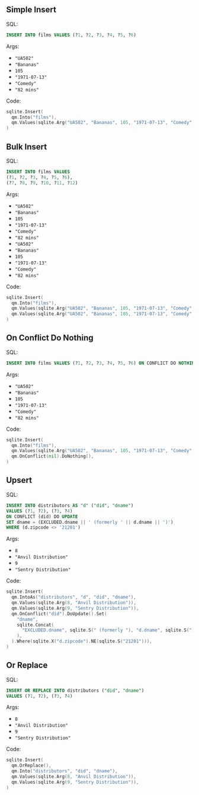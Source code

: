 ## Simple Insert

SQL:

```sql
INSERT INTO films VALUES (?1, ?2, ?3, ?4, ?5, ?6)
```

Args:

* `"UA502"`
* `"Bananas"`
* `105`
* `"1971-07-13"`
* `"Comedy"`
* `"82 mins"`

Code:

```go
sqlite.Insert(
  qm.Into("films"),
  qm.Values(sqlite.Arg("UA502", "Bananas", 105, "1971-07-13", "Comedy", "82 mins")),
)
```

## Bulk Insert

SQL:

```sql
INSERT INTO films VALUES
(?1, ?2, ?3, ?4, ?5, ?6),
(?7, ?8, ?9, ?10, ?11, ?12)
```

Args:

* `"UA502"`
* `"Bananas"`
* `105`
* `"1971-07-13"`
* `"Comedy"`
* `"82 mins"`
* `"UA502"`
* `"Bananas"`
* `105`
* `"1971-07-13"`
* `"Comedy"`
* `"82 mins"`

Code:

```go
sqlite.Insert(
  qm.Into("films"),
  qm.Values(sqlite.Arg("UA502", "Bananas", 105, "1971-07-13", "Comedy", "82 mins")),
  qm.Values(sqlite.Arg("UA502", "Bananas", 105, "1971-07-13", "Comedy", "82 mins")),
)
```

## On Conflict Do Nothing

SQL:

```sql
INSERT INTO films VALUES (?1, ?2, ?3, ?4, ?5, ?6) ON CONFLICT DO NOTHING
```

Args:

* `"UA502"`
* `"Bananas"`
* `105`
* `"1971-07-13"`
* `"Comedy"`
* `"82 mins"`

Code:

```go
sqlite.Insert(
  qm.Into("films"),
  qm.Values(sqlite.Arg("UA502", "Bananas", 105, "1971-07-13", "Comedy", "82 mins")),
  qm.OnConflict(nil).DoNothing(),
)
```

## Upsert

SQL:

```sql
INSERT INTO distributors AS "d" ("did", "dname")
VALUES (?1, ?2), (?3, ?4)
ON CONFLICT (did) DO UPDATE
SET dname = (EXCLUDED.dname || ' (formerly ' || d.dname || ')')
WHERE (d.zipcode <> '21201')
```

Args:

* `8`
* `"Anvil Distribution"`
* `9`
* `"Sentry Distribution"`

Code:

```go
sqlite.Insert(
  qm.IntoAs("distributors", "d", "did", "dname"),
  qm.Values(sqlite.Arg(8, "Anvil Distribution")),
  qm.Values(sqlite.Arg(9, "Sentry Distribution")),
  qm.OnConflict("did").DoUpdate().Set(
    "dname",
    sqlite.Concat(
      "EXCLUDED.dname", sqlite.S(" (formerly "), "d.dname", sqlite.S(")"),
    ),
  ).Where(sqlite.X("d.zipcode").NE(sqlite.S("21201"))),
)
```

## Or Replace

SQL:

```sql
INSERT OR REPLACE INTO distributors ("did", "dname")
VALUES (?1, ?2), (?3, ?4)
```

Args:

* `8`
* `"Anvil Distribution"`
* `9`
* `"Sentry Distribution"`

Code:

```go
sqlite.Insert(
  qm.OrReplace(),
  qm.Into("distributors", "did", "dname"),
  qm.Values(sqlite.Arg(8, "Anvil Distribution")),
  qm.Values(sqlite.Arg(9, "Sentry Distribution")),
)
```
